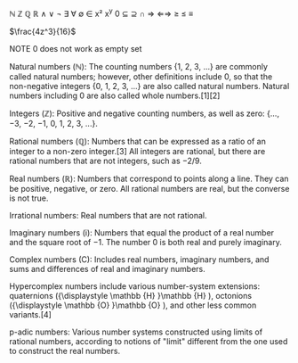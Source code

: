 ℕ  ℤ  ℚ  ℝ  ∧  ∨  ¬  ∃  ∀  ∅  ∈  x²  x<sup>y</sup>  0  ⊆  ⊇  ∩  ⇒  ⇐⇒  ≥  ≤  ≡

$\frac{4z^3}{16}$

NOTE 0 does not work as empty set

Natural numbers (ℕ): The counting numbers {1, 2, 3, ...} are commonly called natural numbers; however, other definitions include 0, so that the non-negative integers {0, 1, 2, 3, ...} are also called natural numbers. Natural numbers including 0 are also called whole numbers.[1][2]

Integers (ℤ): Positive and negative counting numbers, as well as zero: {..., −3, −2, −1, 0, 1, 2, 3, ...}.

Rational numbers (ℚ): Numbers that can be expressed as a ratio of an integer to a non-zero integer.[3] All integers are rational, but there are rational numbers that are not integers, such as −2/9.

Real numbers (ℝ): Numbers that correspond to points along a line. They can be positive, negative, or zero. All rational numbers are real, but the converse is not true.

Irrational numbers: Real numbers that are not rational.

Imaginary numbers (i): Numbers that equal the product of a real number and the square root of −1. The number 0 is both real and purely imaginary.

Complex numbers (C): Includes real numbers, imaginary numbers, and sums and differences of real and imaginary numbers.

Hypercomplex numbers include various number-system extensions: quaternions ({\displaystyle \mathbb {H} }\mathbb {H} ), octonions ({\displaystyle \mathbb {O} }\mathbb {O} ), and other less common variants.[4]

p-adic numbers: Various number systems constructed using limits of rational numbers, according to notions of "limit" different from the one used to construct the real numbers.
